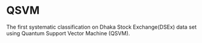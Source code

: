 # QSVM
The first systematic classification on Dhaka Stock Exchange(DSEx) data set using Quantum Support Vector Machine (QSVM).

